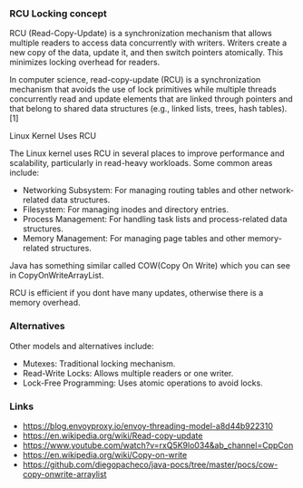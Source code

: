 ### RCU Locking concept

RCU (Read-Copy-Update) is a synchronization mechanism that allows multiple readers to access data concurrently with writers. Writers create a new copy of the data, update it, and then switch pointers atomically. This minimizes locking overhead for readers.

In computer science, read-copy-update (RCU) is a synchronization mechanism that avoids the use of lock primitives while multiple threads concurrently read and update elements that are linked through pointers and that belong to shared data structures (e.g., linked lists, trees, hash tables).[1]

Linux Kernel Uses RCU

The Linux kernel uses RCU in several places to improve performance and scalability, particularly in read-heavy workloads. Some common areas include:
* Networking Subsystem: For managing routing tables and other network-related data structures.
* Filesystem: For managing inodes and directory entries.
* Process Management: For handling task lists and process-related data structures.
* Memory Management: For managing page tables and other memory-related structures.

Java has something similar called COW(Copy On Write) which you can see in CopyOnWriteArrayList.

RCU is efficient if you dont have many updates, otherwise there is a memory overhead.

### Alternatives

Other models and alternatives include:

* Mutexes: Traditional locking mechanism.
* Read-Write Locks: Allows multiple readers or one writer.
* Lock-Free Programming: Uses atomic operations to avoid locks.

### Links

* https://blog.envoyproxy.io/envoy-threading-model-a8d44b922310
* https://en.wikipedia.org/wiki/Read-copy-update
* https://www.youtube.com/watch?v=rxQ5K9lo034&ab_channel=CppCon
* https://en.wikipedia.org/wiki/Copy-on-write
* https://github.com/diegopacheco/java-pocs/tree/master/pocs/cow-copy-onwrite-arraylist